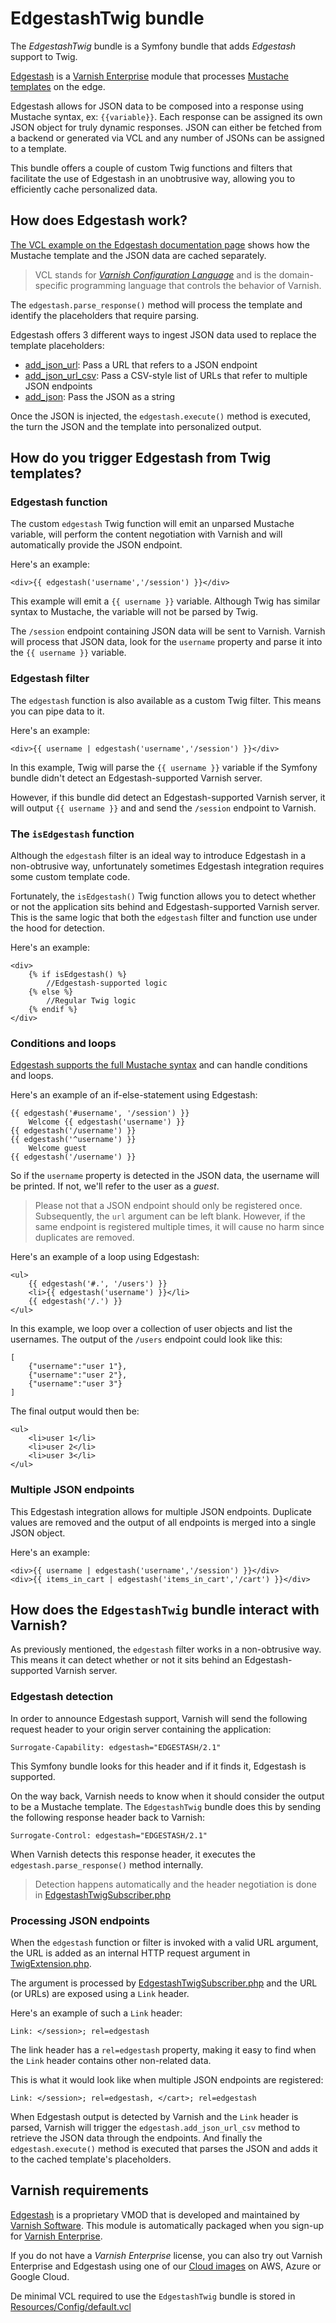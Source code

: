 # EdgestashTwig bundle

The *EdgestashTwig* bundle is a Symfony bundle that adds *Edgestash* support to Twig.

[Edgestash](https://docs.varnish-software.com/varnish-cache-plus/vmods/edgestash/) is a [Varnish Enterprise](https://www.varnish-software.com/solutions/varnish-enterprise/) module that processes [Mustache templates](https://mustache.github.io/) on the edge.

Edgestash allows for JSON data to be composed into a response using Mustache syntax, ex: `{{variable}}`. Each response can be assigned its own JSON object for truly dynamic responses. JSON can either be fetched from a backend or generated via VCL and any number of JSONs can be assigned to a template.

This bundle offers a couple of custom Twig functions and filters that facilitate the use of Edgestash in an unobtrusive way, allowing you to efficiently cache personalized data.

## How does Edgestash work?

[The VCL example on the Edgestash documentation page](https://docs.varnish-software.com/varnish-cache-plus/vmods/edgestash/#vcl-example) shows how the Mustache template and the JSON data are cached separately.

> VCL stands for [*Varnish Configuration Language*](https://varnish-cache.org/docs/trunk/reference/vcl.html) and is the domain-specific programming language that controls the behavior of Varnish. 

The `edgestash.parse_response()` method will process the template and identify the placeholders that require parsing.

Edgestash offers 3 different ways to ingest JSON data used to replace the template placeholders:

* [add_json_url](https://docs.varnish-software.com/varnish-cache-plus/vmods/edgestash/#add-json-url): Pass a URL that refers to a JSON endpoint
* [add_json_url_csv](https://docs.varnish-software.com/varnish-cache-plus/vmods/edgestash/#add-json-url-csv): Pass a CSV-style list of URLs that refer to multiple JSON endpoints
* [add_json](https://docs.varnish-software.com/varnish-cache-plus/vmods/edgestash/#add-json): Pass the JSON as a string

Once the JSON is injected, the `edgestash.execute()` method is executed, the turn the JSON and the template into personalized output.

## How do you trigger Edgestash from Twig templates?
### Edgestash function

The custom `edgestash` Twig function will emit an unparsed Mustache variable, will perform the content negotiation with Varnish and will automatically provide the JSON endpoint.

Here's an example:

```
<div>{{ edgestash('username','/session') }}</div>
```

This example will emit a `{{ username }}` variable. Although Twig has similar syntax to Mustache, the variable will not be parsed by Twig.

The `/session` endpoint containing JSON data will be sent to Varnish. Varnish will process that JSON data, look for the `username` property and parse it into the `{{ username }}` variable.

### Edgestash filter

The `edgestash` function is also available as a custom Twig filter. This means you can pipe data to it.

Here's an example:

```
<div>{{ username | edgestash('username','/session') }}</div>
```

In this example, Twig will parse the `{{ username }}` variable if the Symfony bundle didn't detect an Edgestash-supported Varnish server. 

However, if this bundle did detect an Edgestash-supported Varnish server, it will output `{{ username }}` and and send the `/session` endpoint to Varnish.

### The `isEdgestash` function

Although the `edgestash` filter is an ideal way to introduce Edgestash in a non-obtrusive way, unfortunately sometimes Edgestash integration requires some custom template code.

Fortunately, the `isEdgestash()` Twig function allows you to detect whether or not the application sits behind and Edgestash-supported Varnish server. This is the same logic that both the `edgestash` filter and function use under the hood for detection.

Here's an example:

```
<div>
    {% if isEdgestash() %}
        //Edgestash-supported logic
    {% else %}
        //Regular Twig logic
    {% endif %}
</div>
```  

### Conditions and loops

[Edgestash supports the full Mustache syntax](https://docs.varnish-software.com/varnish-cache-plus/vmods/edgestash/#variables-and-expressions) and can handle conditions and loops.

Here's an example of an if-else-statement using Edgestash:

```
{{ edgestash('#username', '/session') }}
    Welcome {{ edgestash('username') }}
{{ edgestash('/username') }}
{{ edgestash('^username') }}
    Welcome guest
{{ edgestash('/username') }}
``` 

So if the `username` property is detected in the JSON data, the username will be printed. If not, we'll refer to the user as a *guest*.

> Please not that a JSON endpoint should only be registered once. Subsequently, the `url` argument can be left blank. However, if the same endpoint is registered multiple times, it will cause no harm since duplicates are removed.

Here's an example of a loop using Edgestash:

```
<ul>
    {{ edgestash('#.', '/users') }}
    <li>{{ edgestash('username') }}</li>
    {{ edgestash('/.') }}
</ul>
```
In this example, we loop over a collection of user objects and list the usernames. The output of the `/users` endpoint could look like this:

```
[
    {"username":"user 1"},
    {"username":"user 2"},
    {"username":"user 3"}
]
```

The final output would then be:

```
<ul>
    <li>user 1</li>
    <li>user 2</li>
    <li>user 3</li>
</ul>
```

### Multiple JSON endpoints

This Edgestash integration allows for multiple JSON endpoints. Duplicate values are removed and the output of all endpoints is merged into a single JSON object.

Here's an example:

```
<div>{{ username | edgestash('username','/session') }}</div>
<div>{{ items_in_cart | edgestash('items_in_cart','/cart') }}</div>
```

## How does the `EdgestashTwig` bundle interact with Varnish?

As previously mentioned, the `edgestash` filter works in a non-obtrusive way. This means it can detect whether or not it sits behind an Edgestash-supported Varnish server.

### Edgestash detection

In order to announce Edgestash support, Varnish will send the following request header to your origin server containing the application:

`Surrogate-Capability: edgestash="EDGESTASH/2.1"`

This Symfony bundle looks for this header and if it finds it, Edgestash is supported.

On the way back, Varnish needs to know when it should consider the output to be a Mustache template. The `EdgestashTwig` bundle does this by sending the following response header back to Varnish:

`Surrogate-Control: edgestash="EDGESTASH/2.1"`

When Varnish detects this response header, it executes the `edgestash.parse_response()` method internally.

> Detection happens automatically and the header negotiation is done in [EdgestashTwigSubscriber.php](/EventSubscriber/EdgestashTwigSubscriber.php)

### Processing JSON endpoints

When the `edgestash` function or filter is invoked with a valid URL argument, the URL is added as an internal HTTP request argument in [TwigExtension.php](/TwigExtension.php).

The argument is processed by [EdgestashTwigSubscriber.php](/EventSubscriber/EdgestashTwigSubscriber.php) and the URL (or URLs) are exposed using a `Link` header.

Here's an example of such a `Link` header:

```
Link: </session>; rel=edgestash
``` 

The link header has a `rel=edgestash` property, making it easy to find when the `Link` header contains other non-related data.

This is what it would look like when multiple JSON endpoints are registered:

```
Link: </session>; rel=edgestash, </cart>; rel=edgestash
```

When Edgestash output is detected by Varnish and the `Link` header is parsed, Varnish will trigger the `edgestash.add_json_url_csv` method to retrieve the JSON data through the endpoints. And finally the `edgestash.execute()` method is executed that parses the JSON and adds it to the cached template's placeholders.

## Varnish requirements

[Edgestash](https://docs.varnish-software.com/varnish-cache-plus/vmods/edgestash) is a proprietary VMOD that is developed and maintained by [Varnish Software](https://www.varnish-software.com). This module is automatically packaged when you sign-up for [Varnish Enterprise](https://www.varnish-software.com/solutions/varnish-enterprise/).

If you do not have a *Varnish Enterprise* license, you can also try out Varnish Enterprise and Edgestash using one of our [Cloud images](https://www.varnish-software.com/products/varnish-cloud/) on AWS, Azure or Google Cloud.

De minimal VCL required to use the `EdgestashTwig` bundle is stored in [Resources/Config/default.vcl](/Resources/Config/default.vcl)
